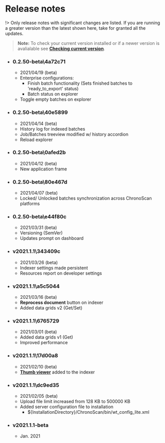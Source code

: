 
# Release notes

!> Only release notes with significant changes are listed. If you are running a greater version than the latest shown here, take for granted all the updates.

> **Note:** To check your current version installed or if a newer version is avalialable see [**Checking current version**](./documentation/checking-current-version).


* ### 0.2.50-beta\4a72c71
    * 2021/04/19 (beta)
    * Enterprise configurations: 
        * Finish batch functionality (Sets finished batches to 'ready_to_export' status)
        * Batch status on explorer
    * Toggle empty batches on explorer

* ### 0.2.50-beta\40e5899
    * 2021/04/14 (beta)
    * History log for indexed batches
    * Job/Batches treeview modified w/ history accordion
    * Reload explorer

* ### 0.2.50-beta\0afed2b
    * 2021/04/12 (beta)
    * New application frame

* ### 0.2.50-beta\80e467d
    * 2021/04/07 (beta)
    * <i class="mdi mdi-lock"></i> Locked/ Unlocked batches synchronization across ChronoScan platforms

* ### 0.2.50-beta\e44f80c
    * 2021/03/31 (beta)
    * Versioning (SemVer)
    * Updates prompt on dashboard

* ### v2021.1.1\343409c
    * 2021/03/26 (beta)
    * Indexer settings made persistent
    * Resources report on developer settings

* ### v2021.1.1\a5c5044
    * 2021/03/16 (beta)
    * <i class="mdi mdi-flash"></i> **Reprocess document** button on indexer
    * <i class="mdi mdi-grid"></i> Added data grids v2 (Get/Set)

* ### v2021.1.1\6765729
    * 2021/03/01 (beta)
    * <i class="mdi mdi-grid"></i> Added data grids v1 (Get) 
    * Improved performance

* ### v2021.1.1\17d00a8
    * 2021/02/10 (beta)
    * <i class="mdi mdi-image-multiple-outline"></i> [**Thumb viewer**](./documentation/chronolite/indexer/thumb-viewer/index) added to the indexer

* ### v2021.1.1\dc9ed35
    * 2021/02/05 (beta)
    * Upload file limit increased from 128 KB to 500000 KB
    * Added server configuration file to installation
        * ${InstallationDirectory}/ChronoScan/bin/wt_config_lite.xml

* ### v2021.1.1-beta
    * Jan. 2021   